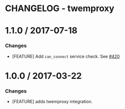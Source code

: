 # CHANGELOG - twemproxy

1.1.0 / 2017-07-18
==================

### Changes

* [FEATURE] Add `can_connect` service check. See [#420][]

1.0.0 / 2017-03-22
==================

### Changes

* [FEATURE] adds twemproxy integration.

[#420]: https://github.com/DataDog/integrations-core/issues/420

[#420]: https://github.com/DataDog/integrations-core/issues/420
